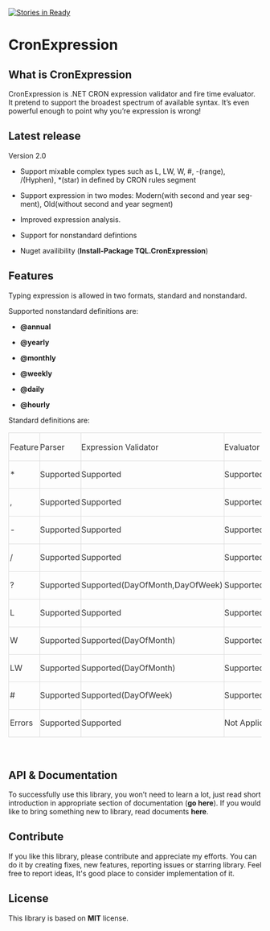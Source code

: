 [![Stories in Ready](https://badge.waffle.io/Puchaczov/CronExpression.png?label=ready&title=Ready)](https://waffle.io/Puchaczov/CronExpression)
# CronExpression
<h2 class="western" lang="en-US">What is CronExpression</h2>
<p lang="en-US">CronExpression is .NET CRON expression validator and fire time evaluator. It pretend to support the broadest spectrum of available syntax. It’s even powerful enough to point why you’re expression is wrong!</p>
<h2 class="western" lang="en-US">Latest release</h2>
<p lang="en-US">Version 2.0</p>
<ul>
	<li>
<p><span lang="en-US">Support mixable complex types such as L, LW, W, #, -(range), /(Hyphen), *(star) in defined by CRON rules segment</span></p>
	</li><li>
<p><span lang="en-US">Support expression in two modes: Modern(with second and year segment), Old(without second and year segment)</span></p>
	</li><li>
<p><span lang="en-US">Improved expression analysis. </span></p>
	</li><li>
<p><span lang="en-US">Support for nonstandard defintions</span></p>
</li><li>
<p><span lang="en-US">Nuget availibility (<b>Install-Package TQL.CronExpression</b>)</span></p>
</li></ul>
<h2 class="western" lang="en-US">Features</h2>
<p lang="en-US">Typing expression is allowed in two formats, standard and nonstandard.</p>
<p lang="en-US">Supported nonstandard definitions are:</p>

<ul>
	<li>
<p><span lang="en-US"><b>@annual</b></span></p>
	</li><li>
<p><span lang="en-US"><b>@yearly</b></span></p>
	</li><li>
<p><span lang="en-US"><b>@monthly</b></span></p>
	</li><li>
<p><span lang="en-US"><b>@weekly</b></span></p>
	</li><li>
<p><span lang="en-US"><b>@daily</b></span></p>
	</li><li>
<p><span lang="en-US"><b>@hourly</b></span></p>
</li></ul>
<p lang="en-US">Standard definitions are:</p>
<table cellpadding="0" cellspacing="0">
	<thead>
		<tr>
			<td style="border: 1.00pt solid #dddddd; padding: 0.05cm" width="103">
				<p><font color="#333333"><font style="font-size: 12pt" size="3">Feature</font></font></p>
			</td>
			<td style="border-top: 1.00pt solid #dddddd; border-bottom: 1.00pt solid #dddddd; border-left: none; border-right: 1.00pt solid #dddddd; padding-top: 0.05cm; padding-bottom: 0.05cm; padding-left: 0cm; padding-right: 0.05cm" width="104">
				<p><font color="#333333"><font style="font-size: 12pt" size="3">Parser</font></font></p>
			</td>
			<td style="border-top: 1.00pt solid #dddddd; border-bottom: 1.00pt solid #dddddd; border-left: none; border-right: 1.00pt solid #dddddd; padding-top: 0.05cm; padding-bottom: 0.05cm; padding-left: 0cm; padding-right: 0.05cm" width="172">
				<p><font color="#333333"><font style="font-size: 12pt" size="3">Expression
				Validator</font></font></p>
			</td>
			<td style="border-top: 1.00pt solid #dddddd; border-bottom: 1.00pt solid #dddddd; border-left: none; border-right: 1.00pt solid #dddddd; padding-top: 0.05cm; padding-bottom: 0.05cm; padding-left: 0cm; padding-right: 0.05cm" width="224">
				<p><font color="#333333"><font style="font-size: 12pt" size="3">Evaluator</font></font></p>
			</td>
		</tr>
	</thead>
	<tbody>
		<tr>
			<td style="border-top: none; border-bottom: 1.00pt solid #dddddd; border-left: 1.00pt solid #dddddd; border-right: 1.00pt solid #dddddd; padding-top: 0cm; padding-bottom: 0.05cm; padding-left: 0.05cm; padding-right: 0.05cm" width="103">
				<p><font color="#333333"><font style="font-size: 12pt" size="3">*</font></font></p>
			</td>
			<td style="border-top: none; border-bottom: 1.00pt solid #dddddd; border-left: none; border-right: 1.00pt solid #dddddd; padding-top: 0cm; padding-bottom: 0.05cm; padding-left: 0cm; padding-right: 0.05cm" width="104">
				<p><font color="#333333"><font style="font-size: 12pt" size="3">Supported</font></font></p>
			</td>
			<td style="border-top: none; border-bottom: 1.00pt solid #dddddd; border-left: none; border-right: 1.00pt solid #dddddd; padding-top: 0cm; padding-bottom: 0.05cm; padding-left: 0cm; padding-right: 0.05cm" width="172">
				<p><font color="#333333"><font style="font-size: 12pt" size="3">Supported</font></font></p>
			</td>
			<td style="border-top: none; border-bottom: 1.00pt solid #dddddd; border-left: none; border-right: 1.00pt solid #dddddd; padding-top: 0cm; padding-bottom: 0.05cm; padding-left: 0cm; padding-right: 0.05cm" width="224">
				<p><font color="#333333"><font style="font-size: 12pt" size="3">Supported</font></font></p>
			</td>
		</tr>
		<tr>
			<td style="border-top: none; border-bottom: 1.00pt solid #dddddd; border-left: 1.00pt solid #dddddd; border-right: 1.00pt solid #dddddd; padding-top: 0cm; padding-bottom: 0.05cm; padding-left: 0.05cm; padding-right: 0.05cm" width="103">
				<p><font color="#333333"><font style="font-size: 12pt" size="3">,</font></font></p>
			</td>
			<td style="border-top: none; border-bottom: 1.00pt solid #dddddd; border-left: none; border-right: 1.00pt solid #dddddd; padding-top: 0cm; padding-bottom: 0.05cm; padding-left: 0cm; padding-right: 0.05cm" width="104">
				<p><font color="#333333"><font style="font-size: 12pt" size="3">Supported</font></font></p>
			</td>
			<td style="border-top: none; border-bottom: 1.00pt solid #dddddd; border-left: none; border-right: 1.00pt solid #dddddd; padding-top: 0cm; padding-bottom: 0.05cm; padding-left: 0cm; padding-right: 0.05cm" width="172">
				<p><font color="#333333"><font style="font-size: 12pt" size="3">Supported</font></font></p>
			</td>
			<td style="border-top: none; border-bottom: 1.00pt solid #dddddd; border-left: none; border-right: 1.00pt solid #dddddd; padding-top: 0cm; padding-bottom: 0.05cm; padding-left: 0cm; padding-right: 0.05cm" width="224">
				<p><font color="#333333"><font style="font-size: 12pt" size="3">Supported</font></font></p>
			</td>
		</tr>
		<tr>
			<td style="border-top: none; border-bottom: 1.00pt solid #dddddd; border-left: 1.00pt solid #dddddd; border-right: 1.00pt solid #dddddd; padding-top: 0cm; padding-bottom: 0.05cm; padding-left: 0.05cm; padding-right: 0.05cm" width="103">
				<p><font color="#333333"><font style="font-size: 12pt" size="3">-</font></font></p>
			</td>
			<td style="border-top: none; border-bottom: 1.00pt solid #dddddd; border-left: none; border-right: 1.00pt solid #dddddd; padding-top: 0cm; padding-bottom: 0.05cm; padding-left: 0cm; padding-right: 0.05cm" width="104">
				<p><font color="#333333"><font style="font-size: 12pt" size="3">Supported</font></font></p>
			</td>
			<td style="border-top: none; border-bottom: 1.00pt solid #dddddd; border-left: none; border-right: 1.00pt solid #dddddd; padding-top: 0cm; padding-bottom: 0.05cm; padding-left: 0cm; padding-right: 0.05cm" width="172">
				<p><font color="#333333"><font style="font-size: 12pt" size="3">Supported</font></font></p>
			</td>
			<td style="border-top: none; border-bottom: 1.00pt solid #dddddd; border-left: none; border-right: 1.00pt solid #dddddd; padding-top: 0cm; padding-bottom: 0.05cm; padding-left: 0cm; padding-right: 0.05cm" width="224">
				<p><font color="#333333"><font style="font-size: 12pt" size="3">Supported</font></font></p>
			</td>
		</tr>
		<tr>
			<td style="border-top: none; border-bottom: 1.00pt solid #dddddd; border-left: 1.00pt solid #dddddd; border-right: 1.00pt solid #dddddd; padding-top: 0cm; padding-bottom: 0.05cm; padding-left: 0.05cm; padding-right: 0.05cm" width="103">
				<p><font color="#333333"><font style="font-size: 12pt" size="3">/</font></font></p>
			</td>
			<td style="border-top: none; border-bottom: 1.00pt solid #dddddd; border-left: none; border-right: 1.00pt solid #dddddd; padding-top: 0cm; padding-bottom: 0.05cm; padding-left: 0cm; padding-right: 0.05cm" width="104">
				<p><font color="#333333"><font style="font-size: 12pt" size="3">Supported</font></font></p>
			</td>
			<td style="border-top: none; border-bottom: 1.00pt solid #dddddd; border-left: none; border-right: 1.00pt solid #dddddd; padding-top: 0cm; padding-bottom: 0.05cm; padding-left: 0cm; padding-right: 0.05cm" width="172">
				<p><font color="#333333"><font style="font-size: 12pt" size="3">Supported</font></font></p>
			</td>
			<td style="border-top: none; border-bottom: 1.00pt solid #dddddd; border-left: none; border-right: 1.00pt solid #dddddd; padding-top: 0cm; padding-bottom: 0.05cm; padding-left: 0cm; padding-right: 0.05cm" width="224">
				<p><font color="#333333"><font style="font-size: 12pt" size="3">Supported</font></font></p>
			</td>
		</tr>
		<tr>
			<td style="border-top: none; border-bottom: 1.00pt solid #dddddd; border-left: 1.00pt solid #dddddd; border-right: 1.00pt solid #dddddd; padding-top: 0cm; padding-bottom: 0.05cm; padding-left: 0.05cm; padding-right: 0.05cm" width="103">
				<p><font color="#333333"><font style="font-size: 12pt" size="3">?</font></font></p>
			</td>
			<td style="border-top: none; border-bottom: 1.00pt solid #dddddd; border-left: none; border-right: 1.00pt solid #dddddd; padding-top: 0cm; padding-bottom: 0.05cm; padding-left: 0cm; padding-right: 0.05cm" width="104">
				<p><font color="#333333"><font style="font-size: 12pt" size="3">Supported</font></font></p>
			</td>
			<td style="border-top: none; border-bottom: 1.00pt solid #dddddd; border-left: none; border-right: 1.00pt solid #dddddd; padding-top: 0cm; padding-bottom: 0.05cm; padding-left: 0cm; padding-right: 0.05cm" width="172">
				<p><font color="#333333"><font style="font-size: 12pt" size="3">Supported(DayOfMonth,DayOfWeek)</font></font></p>
			</td>
			<td style="border-top: none; border-bottom: 1.00pt solid #dddddd; border-left: none; border-right: 1.00pt solid #dddddd; padding-top: 0cm; padding-bottom: 0.05cm; padding-left: 0cm; padding-right: 0.05cm" width="224">
				<p><font color="#333333"><font style="font-size: 12pt" size="3">Supported(DayOfMonth,DayOfWeek)</font></font></p>
			</td>
		</tr>
		<tr>
			<td style="border-top: none; border-bottom: 1.00pt solid #dddddd; border-left: 1.00pt solid #dddddd; border-right: 1.00pt solid #dddddd; padding-top: 0cm; padding-bottom: 0.05cm; padding-left: 0.05cm; padding-right: 0.05cm" width="103">
				<p><font color="#333333"><font style="font-size: 12pt" size="3">L</font></font></p>
			</td>
			<td style="border-top: none; border-bottom: 1.00pt solid #dddddd; border-left: none; border-right: 1.00pt solid #dddddd; padding-top: 0cm; padding-bottom: 0.05cm; padding-left: 0cm; padding-right: 0.05cm" width="104">
				<p><font color="#333333"><font style="font-size: 12pt" size="3">Supported</font></font></p>
			</td>
			<td style="border-top: none; border-bottom: 1.00pt solid #dddddd; border-left: none; border-right: 1.00pt solid #dddddd; padding-top: 0cm; padding-bottom: 0.05cm; padding-left: 0cm; padding-right: 0.05cm" width="172">
				<p><font color="#333333"><font style="font-size: 12pt" size="3">Supported</font></font></p>
			</td>
			<td style="border-top: none; border-bottom: 1.00pt solid #dddddd; border-left: none; border-right: 1.00pt solid #dddddd; padding-top: 0cm; padding-bottom: 0.05cm; padding-left: 0cm; padding-right: 0.05cm" width="224">
				<p><font color="#333333"><font style="font-size: 12pt" size="3">Supported</font></font></p>
			</td>
		</tr>
		<tr>
			<td style="border-top: none; border-bottom: 1.00pt solid #dddddd; border-left: 1.00pt solid #dddddd; border-right: 1.00pt solid #dddddd; padding-top: 0cm; padding-bottom: 0.05cm; padding-left: 0.05cm; padding-right: 0.05cm" width="103">
				<p><font color="#333333"><font style="font-size: 12pt" size="3">W</font></font></p>
			</td>
			<td style="border-top: none; border-bottom: 1.00pt solid #dddddd; border-left: none; border-right: 1.00pt solid #dddddd; padding-top: 0cm; padding-bottom: 0.05cm; padding-left: 0cm; padding-right: 0.05cm" width="104">
				<p><font color="#333333"><font style="font-size: 12pt" size="3">Supported</font></font></p>
			</td>
			<td style="border-top: none; border-bottom: 1.00pt solid #dddddd; border-left: none; border-right: 1.00pt solid #dddddd; padding-top: 0cm; padding-bottom: 0.05cm; padding-left: 0cm; padding-right: 0.05cm" width="172">
				<p><font color="#333333"><font style="font-size: 12pt" size="3">Supported(DayOfMonth)</font></font></p>
			</td>
			<td style="border-top: none; border-bottom: 1.00pt solid #dddddd; border-left: none; border-right: 1.00pt solid #dddddd; padding-top: 0cm; padding-bottom: 0.05cm; padding-left: 0cm; padding-right: 0.05cm" width="224">
				<p><font color="#333333"><font style="font-size: 12pt" size="3">Supported(DayOfMonth)</font></font></p>
			</td>
		</tr>
		<tr>
			<td style="border-top: none; border-bottom: 1.00pt solid #dddddd; border-left: 1.00pt solid #dddddd; border-right: 1.00pt solid #dddddd; padding-top: 0cm; padding-bottom: 0.05cm; padding-left: 0.05cm; padding-right: 0.05cm" width="103">
				<p><font color="#333333"><font style="font-size: 12pt" size="3">LW</font></font></p>
			</td>
			<td style="border-top: none; border-bottom: 1.00pt solid #dddddd; border-left: none; border-right: 1.00pt solid #dddddd; padding-top: 0cm; padding-bottom: 0.05cm; padding-left: 0cm; padding-right: 0.05cm" width="104">
				<p><font color="#333333"><font style="font-size: 12pt" size="3">Supported</font></font></p>
			</td>
			<td style="border-top: none; border-bottom: 1.00pt solid #dddddd; border-left: none; border-right: 1.00pt solid #dddddd; padding-top: 0cm; padding-bottom: 0.05cm; padding-left: 0cm; padding-right: 0.05cm" width="172">
				<p><font color="#333333"><font style="font-size: 12pt" size="3">Supported(DayOfMonth)</font></font></p>
			</td>
			<td style="border-top: none; border-bottom: 1.00pt solid #dddddd; border-left: none; border-right: 1.00pt solid #dddddd; padding-top: 0cm; padding-bottom: 0.05cm; padding-left: 0cm; padding-right: 0.05cm" width="224">
				<p><font color="#333333"><font style="font-size: 12pt" size="3">Supported(DayOfMonth)</font></font></p>
			</td>
		</tr>
		<tr>
			<td style="border-top: none; border-bottom: 1.00pt solid #dddddd; border-left: 1.00pt solid #dddddd; border-right: 1.00pt solid #dddddd; padding-top: 0cm; padding-bottom: 0.05cm; padding-left: 0.05cm; padding-right: 0.05cm" width="103">
				<p><font color="#333333"><font style="font-size: 12pt" size="3">#</font></font></p>
			</td>
			<td style="border-top: none; border-bottom: 1.00pt solid #dddddd; border-left: none; border-right: 1.00pt solid #dddddd; padding-top: 0cm; padding-bottom: 0.05cm; padding-left: 0cm; padding-right: 0.05cm" width="104">
				<p><font color="#333333"><font style="font-size: 12pt" size="3">Supported</font></font></p>
			</td>
			<td style="border-top: none; border-bottom: 1.00pt solid #dddddd; border-left: none; border-right: 1.00pt solid #dddddd; padding-top: 0cm; padding-bottom: 0.05cm; padding-left: 0cm; padding-right: 0.05cm" width="172">
				<p><font color="#333333"><font style="font-size: 12pt" size="3">Supported(DayOfWeek)</font></font></p>
			</td>
			<td style="border-top: none; border-bottom: 1.00pt solid #dddddd; border-left: none; border-right: 1.00pt solid #dddddd; padding-top: 0cm; padding-bottom: 0.05cm; padding-left: 0cm; padding-right: 0.05cm" width="224">
				<p><font color="#333333"><font style="font-size: 12pt" size="3">Supported(DayOfWeek)</font></font></p>
			</td>
		</tr>
		<tr>
			<td style="border-top: none; border-bottom: 1.00pt solid #dddddd; border-left: 1.00pt solid #dddddd; border-right: 1.00pt solid #dddddd; padding-top: 0cm; padding-bottom: 0.05cm; padding-left: 0.05cm; padding-right: 0.05cm" width="103">
				<p><font color="#333333"><font style="font-size: 12pt" size="3">Errors</font></font></p>
			</td>
			<td style="border-top: none; border-bottom: 1.00pt solid #dddddd; border-left: none; border-right: 1.00pt solid #dddddd; padding-top: 0cm; padding-bottom: 0.05cm; padding-left: 0cm; padding-right: 0.05cm" width="104">
				<p><font color="#333333"><font style="font-size: 12pt" size="3">Supported</font></font></p>
			</td>
			<td style="border-top: none; border-bottom: 1.00pt solid #dddddd; border-left: none; border-right: 1.00pt solid #dddddd; padding-top: 0cm; padding-bottom: 0.05cm; padding-left: 0cm; padding-right: 0.05cm" width="172">
				<p><font color="#333333"><font style="font-size: 12pt" size="3">Supported</font></font></p>
			</td>
			<td style="border-top: none; border-bottom: 1.00pt solid #dddddd; border-left: none; border-right: 1.00pt solid #dddddd; padding-top: 0cm; padding-bottom: 0.05cm; padding-left: 0cm; padding-right: 0.05cm" width="224">
				<p><font color="#333333"><font style="font-size: 12pt" size="3">Not
				Applicable</font></font></p>
			</td>
		</tr>
	</tbody>
</table>
<p>&nbsp;</p>
<h2 class="western" lang="en-US">API &amp; Documentation</h2>
<p lang="en-US">To successfully use this library, you won’t need to learn a lot, just read short introduction in appropriate section of documentation (<b>go here</b>). If you would like to bring something new to library, read documents <b>here</b>.</p>
<h2 class="western" lang="en-US">Contribute</h2>
<p lang="en-US">If you like this library, please contribute and
appreciate my efforts. You can do it by creating fixes, new
features, reporting issues or starring library. Feel free to report ideas,
It's good place to consider implementation of it.</p>
<h2 class="western" lang="en-US">License</h2>
<p lang="en-US">This library is based on <b>MIT</b> license.</p>
